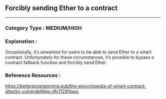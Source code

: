 ##  Forcibly sending Ether to a contract



   



---

### **Category Type** : MEDIUM/HIGH


### **Explanation** : 

Occasionally, it’s unwanted for users to be able to send Ether to a smart contract.
 Unfortunately for these circumstances, it’s possible to bypass a contract fallback function and forcibly send Ether.



### **Reference Resources** : 
 https://betterprogramming.pub/the-encyclopedia-of-smart-contract-attacks-vulnerabilities-dfc1129fdaac